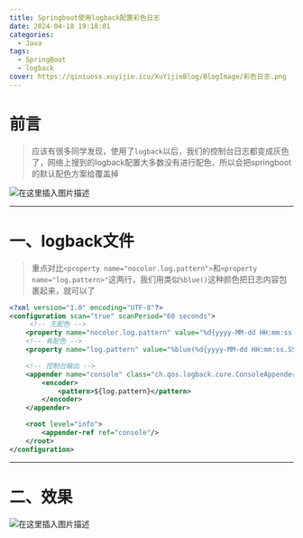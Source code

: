```yaml
---
title: Springboot使用logback配置彩色日志
date: 2024-04-18 19:18:01
categories:
  - Java
tags:
  - SpringBoot
  - logback
cover: https://qiniuoss.xuyijie.icu/XuYijieBlog/BlogImage/彩色日志.png
---
```


# 前言

> 应该有很多同学发现，使用了`logback`以后，我们的控制台日志都变成灰色了，网络上搜到的logback配置大多数没有进行配色，所以会把springboot的默认配色方案给覆盖掉

![在这里插入图片描述](https://qiniuoss.xuyijie.icu/XuYijieBlog/BlogImage/黑白日志.png)


---

# 一、logback文件

> 重点对比`<property name="nocolor.log.pattern">`和`<property name="log.pattern>"`这两行，我们用类似`%blue()`这种颜色把日志内容包裹起来，就可以了

```xml
<?xml version="1.0" encoding="UTF-8"?>
<configuration scan="true" scanPeriod="60 seconds">
	 <!-- 无配色 -->
	<property name="nocolor.log.pattern" value="%d{yyyy-MM-dd HH:mm:ss.SSS} %-5level [%thread] %logger{36} - [%M:%L] - %msg%n" />
    <!-- 有配色 -->
    <property name="log.pattern" value="%blue(%d{yyyy-MM-dd HH:mm:ss.SSS}) %highlight(%-5level) %magenta([%thread]) %cyan(%logger{36} - [%M:%L]) - %msg%n"/>

    <!-- 控制台输出 -->
    <appender name="console" class="ch.qos.logback.core.ConsoleAppender">
        <encoder>
            <pattern>${log.pattern}</pattern>
        </encoder>
    </appender>

    <root level="info">
        <appender-ref ref="console"/>
    </root>
</configuration>
```


---
# 二、效果

![在这里插入图片描述](https://qiniuoss.xuyijie.icu/XuYijieBlog/BlogImage/彩色日志.png)
